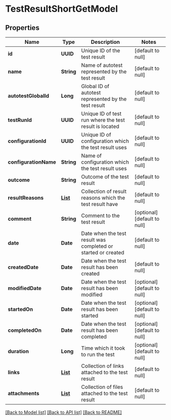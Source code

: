 # TestResultShortGetModel
## Properties

| Name | Type | Description | Notes |
|------------ | ------------- | ------------- | -------------|
| **id** | **UUID** | Unique ID of the test result | [default to null] |
| **name** | **String** | Name of autotest represented by the test result | [default to null] |
| **autotestGlobalId** | **Long** | Global ID of autotest represented by the test result | [default to null] |
| **testRunId** | **UUID** | Unique ID of test run where the test result is located | [default to null] |
| **configurationId** | **UUID** | Unique ID of configuration which the test result uses | [default to null] |
| **configurationName** | **String** | Name of configuration which the test result uses | [default to null] |
| **outcome** | **String** | Outcome of the test result | [default to null] |
| **resultReasons** | [**List**](AutotestResultReasonSubGetModel.md) | Collection of result reasons which the test result have | [default to null] |
| **comment** | **String** | Comment to the test result | [optional] [default to null] |
| **date** | **Date** | Date when the test result was completed or started or created | [default to null] |
| **createdDate** | **Date** | Date when the test result has been created | [default to null] |
| **modifiedDate** | **Date** | Date when the test result has been modified | [optional] [default to null] |
| **startedOn** | **Date** | Date when the test result has been started | [optional] [default to null] |
| **completedOn** | **Date** | Date when the test result has been completed | [optional] [default to null] |
| **duration** | **Long** | Time which it took to run the test | [optional] [default to null] |
| **links** | [**List**](LinkSubGetModel.md) | Collection of links attached to the test result | [default to null] |
| **attachments** | [**List**](AttachmentModel.md) | Collection of files attached to the test result | [default to null] |

[[Back to Model list]](../README.md#documentation-for-models) [[Back to API list]](../README.md#documentation-for-api-endpoints) [[Back to README]](../README.md)

